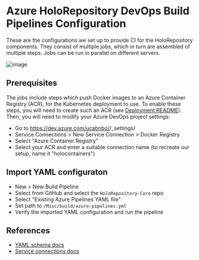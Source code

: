 # Azure HoloRepository DevOps Build Pipelines Configuration

These are the configurations we set up to provide CI for the HoloRepository components.
They consist of multiple jobs, which in turn are assembled of multiple steps. Jobs can
be run in parallel on different servers.

![image](https://user-images.githubusercontent.com/11090412/64019201-624e3880-cb26-11e9-9da3-20d249117d19.png)

## Prerequisites

The jobs include steps which push Docker images to an Azure Container Registry (ACR),
for the Kubernetes deployment to use. To enable these steps, you will need to create
such an ACR (see [Deployment
README](https://github.com/nbckr/HoloRepository-Core/blob/master/Misc/deployment/az_kubes_setup/README.md)).
Then, you will need to modify your Azure DevOps project settings:

* Go to https://dev.azure.com/ucabnbo/<your-organisation>/_settings/
* Service Connections > New Service Connection > Docker Registry
* Select "Azure Container Registry"
* Select your ACR and enter a suitable connection name (to recreate our setup, name it "holocontainers")

## Import YAML configuraton

* New > New Build Pipeline
* Select from GitHub and select the `HoloRepository-Core` repo
* Select "Existing Azure Pipelines YAML file"
* Set path to `/Misc/build/azure-pipelines.yml`
* Verify the imported YAML configuration and run the pipeline

## References

* [YAML schema docs](https://docs.microsoft.com/en-us/azure/devops/pipelines/yaml-schema)
* [Service connections
  docs](https://docs.microsoft.com/en-us/azure/devops/pipelines/library/service-endpoint)
